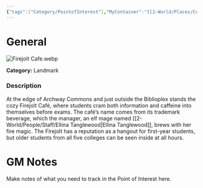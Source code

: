 ```yaml
---
{"tags":["Category/PointofInterest"],"MyContainer":"[[2-World/Places/Central Campus.md|Central Campus]]","MyCategory":"Landmark","obsidianUIMode":"preview","image":"Firejolt Cafe.webp","dg-publish":true,"dg-path":"World/Points of Interest/Firejolt Café.md","permalink":"/world/points-of-interest/firejolt-cafe/","dgPassFrontmatter":true,"updated":"2025-09-29T15:13:14.000+01:00"}
---
```



# General

![Firejolt Cafe.webp](/img/user/z_Assets/Maps/Firejolt%20Cafe.webp)

**Category:** Landmark

### Description
At the edge of Archway Commons and just outside the Biblioplex stands the cozy Firejolt Café, where students cram both information and caffeine into themselves before exams. The café’s name comes from its trademark beverage, which the manager, an elf mage named [[2-World/People/Staff/Ellina Tanglewood\|Ellina Tanglewood]], brews with her fire magic. The Firejolt has a reputation as a hangout for first-year students, but older students from all five colleges can be seen inside at all hours.

# GM Notes

Make notes of what you need to track in the Point of Interest here. 

